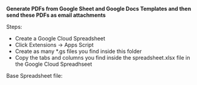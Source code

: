 **Generate PDFs from Google Sheet and Google Docs Templates and then send these PDFs as email attachments**

Steps:
* Create a Google Cloud Spreadsheet
* Click Extensions -> Apps Script
* Create as many *.gs files you find inside this folder
* Copy the tabs and columns you find inside the spreadsheet.xlsx file in the Google Cloud Spreadhseet

Base Spreadsheet file:


